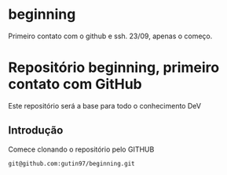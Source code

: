 # beginning 

Primeiro contato com o github e ssh. 23/09, apenas o começo.

# Repositório beginning, primeiro contato com GitHub 

Este repositório será a base para todo o conhecimento DeV 

## Introdução 

Comece clonando o repositório pelo GITHUB
```
git@github.com:gutin97/beginning.git 
